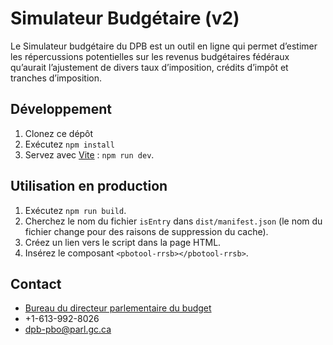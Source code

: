 
# Simulateur Budgétaire (v2)

Le Simulateur budgétaire du DPB est un outil en ligne qui permet d’estimer les répercussions potentielles sur les revenus budgétaires fédéraux qu’aurait l’ajustement de divers taux d’imposition, crédits d’impôt et tranches d’imposition.

## Développement

1. Clonez ce dépôt
2. Exécutez `npm install`
3. Servez avec [Vite](https://vitejs.dev/) : `npm run dev`.

## Utilisation en production

1. Exécutez `npm run build`.
2. Cherchez le nom du fichier `isEntry` dans `dist/manifest.json` (le nom du fichier change pour des raisons de suppression du cache).
3. Créez un lien vers le script dans la page HTML.
4. Insérez le composant `<pbotool-rrsb></pbotool-rrsb>`.

## Contact

- [Bureau du directeur parlementaire du budget ](https://www.pbo-dpb.gc.ca) 
- +1-613-992-8026
- [dpb-pbo@parl.gc.ca](mailto:dpb-pbo@parl.gc.ca)